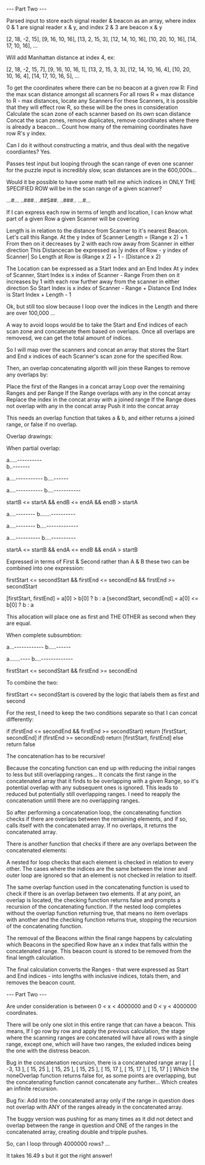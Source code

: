 --- Part Two ---

Parsed input to store each signal reader & beacon as an array, where index 0 & 1 are signal reader x & y, and index 2 & 3 are beacon x & y

[2, 18, -2, 15],
[9, 16, 10, 16],
[13, 2, 15, 3],
[12, 14, 10, 16],
[10, 20, 10, 16],
[14, 17, 10, 16],
...

Will add Manhattan distance at index 4, ex:

[2, 18, -2, 15, 7],
[9, 16, 10, 16, 1],
[13, 2, 15, 3, 3],
[12, 14, 10, 16, 4],
[10, 20, 10, 16, 4],
[14, 17, 10, 16, 5],
...

To get the coordinates where there can be no beacon at a given row R:
Find the max scan distance amongst all scanners
For all rows R + max distance to R - max distances, locate any Scanners
For these Scanners, it is possible that they will effect row R, so these will be the ones in consideration
Calculate the scan zone of each scanner based on its own scan distance
Concat the scan zones, remove duplicates, remove coordinates where there is already a beacon...
Count how many of the remaining coordinates have row R's y index.

Can I do it without constructing a matrix, and thus deal with the negative coordiantes? Yes.

Passes test input but looping through the scan range of even one scanner for the puzzle input is incredibly slow, scan distances are in the 600,000s...

Would it be possible to have some math tell me which indices in ONLY THE SPECIFIED ROW will be in the scan range of a given scanner?

...#...
..###..
.##S##.
..###..
...#...

If I can express each row in terms of length and location, I can know what part of a given Row a given Scanner will be covering

Length is in relation to the distance from Scanner to it's nearest Beacon. Let's call this Range.
At the y index of Scanner Length = (Range x 2) + 1
From then on it decreases by 2 with each row away from Scanner in either direction
This Distancecan be expressed as |y index of Row - y index of Scanner|
So Length at Row is (Range x 2) + 1 - (Distance x 2)

The Location can be expressed as a Start Index and an End Index
At y index of Scanner, Start Index is x index of Scanner - Range
From then on it increases by 1 with each row further away from the scanner in either direction
So Start Index is x index of Scanner - Range + Distance
End Index is Start Index + Length - 1

Ok, but still too slow because I loop over the indices in the Length and there are over 100,000 ...

A way to avoid loops would be to take the Start and End indices of each scan zone and concatenate them based on overlaps. Once all overlaps are removesd, we can get the total amount of indices.

So I will map over the scanners and concat an array that stores the Start and End x indices of each Scanner's scan zone for the specified Row.

Then, an overlap concatenating algorith will join these Ranges to remove any overlaps by:

Place the first of the Ranges in a concat array
Loop over the remaining Ranges and per Range
If the Range overlaps with any in the concat array
Replace the index in the concat array with a joined range
If the Range does not overlap with any in the concat array
Push it into the concat array

This needs an overlap function that takes a & b, and either returns a joined range, or false if no overlap.

Overlap drawings:

When partial overlap:

a.....----------  
b..-------

a....-----------
b....------

a....-----------
b....-----------

startB <= startA && endB <= endA && endB > startA

a....--------
b.......----------

a....--------
b....-------------

a....----------
b....----------

startA <= startB && endA <= endB && endA > startB

Expressed in terms of First & Second rather than A & B these two can be combined into one expression:

firstStart <= secondStart && firstEnd <= secondEnd && firstEnd >= secondStart

[firstStart, firstEnd] = a[0] > b[0] ? b : a
[secondStart, secondEnd] = a[0] <= b[0] ? b : a

This allocation will place one as first and THE OTHER as second when they are equal.

When complete subsumbtion:

a...------------
b.....------

a.......----
b....-------------

firstStart <= secondStart && firstEnd >= secondEnd

To combine the two:

firstStart <= secondStart is covered by the logic that labels them as first and second

For the rest, I need to keep the two conditions separate so that I can concat differently:

if (firstEnd <= secondEnd && firstEnd >= secondStart) return [firstStart, secondEnd]
if (firstEnd >= secondEnd) return [firstStart, firstEnd]
else return false

The concatenation has to be recursive!

Because the concating function can end up with reducing the initial ranges to less but still overlapping ranges... It concats the first range in the concatenated array that it finds to be overlapping with a given Range, so it's potential overlap with any subsequent ones is ignored. This leads to reduced but potentially still overlapping ranges. I need to reapply the concatenation untill there are no overlapping ranges.

So after performing a concatenation loop, the concatenating function checks if there are overlaps between the remaining elements, and if so, calls itself with the concatenated array. If no overlaps, it returns the concatenated array.

There is another function that checks if there are any overlaps between the concatenated elements:

A nested for loop checks that each element is checked in relation to every other. The cases where the indices are the same between the inner and outer loop are ignored so that an element is not checked in relation to itself.

The same overlap function used in the concatenating function is used to check if there is an overlap between two elements. If at any point, an overlap is located, the checking function returns false and prompts a recursion of the concatenating function. If the nested loop completes without the overlap function returning true, that means no item overlaps with another and the checking function returns true, stopping the recursion of the concatenating function.

The removal of the Beacons within the final range happens by calculating which Beacons in the specified Row have an x index that falls within the concatenated range. This beacon count is stored to be removed from the final length calculation.

The final calculation converts the Ranges - that were expressed as Start and End indices - into lengths with inclusive indices, totals them, and removes the beacon count.

--- Part Two ---

Are under consideration is between 0 < x < 4000000 and 0 < y < 4000000 coordinates.

There will be only one slot in this entire range that can have a beacon. This means,
If I go row by row and apply the previous calculation, the stage where the scanning ranges are concatenated will have all rows with a single range, except one, which will have two ranges, the exluded indices being the one with the distress beacon.

Bug in the concatenation recursion, there is a concatenated range array
[
[ -3, 13 ],
[ 15, 25 ],
[ 15, 25 ],
[ 15, 25 ],
[ 15, 17 ],
[ 15, 17 ],
[ 15, 17 ]
]
Which the noneOverlap function returns false for, as some points are overlapping, but the concatenating function cannot concatenate any further... Which creates an infinite recursion.

Bug fix:
Add into the concatenated array only if the range in question does not overlap with ANY of the ranges already in the concatenated array.

The buggy version was pushing for as many times as it did not detect and overlap between the range in question and ONE of the ranges in the
concatenated array, creating double and tripple pushes.

So, can I loop through 4000000 rows? ...

It takes 16.49 s but it got the right answer!
